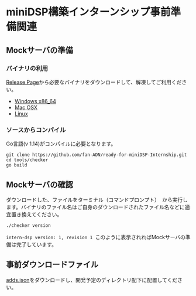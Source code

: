 # miniDSP構築インターンシップ事前準備関連

## Mockサーバの準備
### バイナリの利用
[Release Page](https://github.com/fan-ADN/ready-for-miniDSP-Internship/releases/tag/v1.0.2)から必要なバイナリをダウンロードして、解凍してご利用ください。

- [Windows x86_64](https://github.com/fan-ADN/ready-for-miniDSP-Internship/releases/download/v1.0.2/checker_windows_x86-64.zip)
- [Mac OSX](https://github.com/fan-ADN/ready-for-miniDSP-Internship/releases/download/v1.0.2/checker_mac.zip)
- [Linux](https://github.com/fan-ADN/ready-for-miniDSP-Internship/releases/download/v1.0.2/checker_linux_x86-64.zip)

### ソースからコンパイル

Go言語(v 1.14)がコンパイルに必要となります。
``` shell
git clone https://github.com/fan-ADN/ready-for-miniDSP-Internship.git
cd tools/checker
go build
```

## Mockサーバの確認

ダウンロードした、ファイルをターミナル（コマンドプロンプト）　から実行します。バイナリのファイル名はご自身のダウンロードされたファイル名などに適宜置き換えてください。

``` shell
./checker version
```

`intern-dsp version: 1, revision 1 `このように表示されればMockサーバの準備は完了しています。

## 事前ダウンロードファイル

[adds.json](https://raw.githubusercontent.com/fan-ADN/ready-for-miniDSP-Internship/v1.0.2/adds.json)をダウンロードし、開発予定のディレクトリ配下に配置してください。
